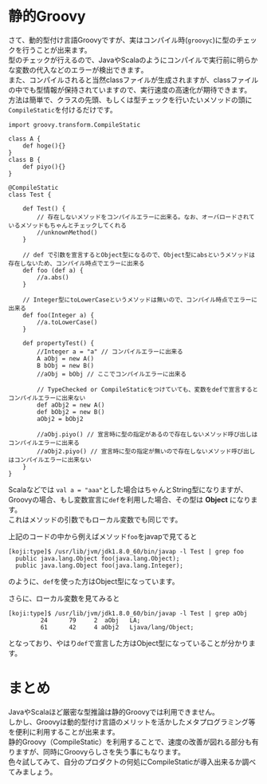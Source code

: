 # 静的Groovy

さて、動的型付け言語Groovyですが、実はコンパイル時(`groovyc`)に型のチェックを行うことが出来ます。  
型のチェックが行えるので、JavaやScalaのようにコンパイルで実行前に明らかな変数の代入などのエラーが検出できます｡  
また、コンパイルされると当然classファイルが生成されますが、classファイルの中でも型情報が保持されていますので、実行速度の高速化が期待できます。  
方法は簡単で、クラスの先頭、もしくは型チェックを行いたいメソッドの頭に`CompileStatic`を付けるだけです。  


```
import groovy.transform.CompileStatic

class A {
    def hoge(){}
}
class B {
    def piyo(){}
}

@CompileStatic
class Test {

    def Test() {
        // 存在しないメソッドをコンパイルエラーに出来る。なお、オーバロードされているメソッドもちゃんとチェックしてくれる
        //unknownMethod()
    }

    // def で引数を宣言するとObject型になるので、Object型にabsというメソッドは存在しないため、コンパイル時点でエラーに出来る
    def foo (def a) {
        //a.abs()
    }

    // Integer型にtoLowerCaseというメソッドは無いので、コンパイル時点でエラーに出来る
    def foo(Integer a) {
        //a.toLowerCase()
    }

    def propertyTest() {
        //Integer a = "a" // コンパイルエラーに出来る
        A aObj = new A()
        B bObj = new B()
        //aObj = bObj // ここでコンパイルエラーに出来る

        // TypeChecked or CompileStaticをつけていても、変数をdefで宣言するとコンパイルエラーに出来ない
        def aObj2 = new A()
        def bObj2 = new B()
        aObj2 = bObj2

        //aObj.piyo() // 宣言時に型の指定があるので存在しないメソッド呼び出しはコンパイルエラーに出来る
        //aObj2.piyo() // 宣言時に型の指定が無いので存在しないメソッド呼び出しはコンパイルエラーに出来ない
    }
}
```

Scalaなどでは `val a = "aaa"`とした場合はちゃんとString型になりますが、Groovyの場合、もし変数宣言に`def`を利用した場合、その型は **Object** になります。  
これはメソッドの引数でもローカル変数でも同じです。

上記のコードの中から例えばメソッド`foo`をjavapで見てると

```
[koji:type]$ /usr/lib/jvm/jdk1.8.0_60/bin/javap -l Test | grep foo 
  public java.lang.Object foo(java.lang.Object);
  public java.lang.Object foo(java.lang.Integer);

```
のように、`def`を使った方はObject型になっています。

さらに、ローカル変数を見てみると


```
[koji:type]$ /usr/lib/jvm/jdk1.8.0_60/bin/javap -l Test | grep aObj
         24      79     2  aObj   LA;
         61      42     4 aObj2   Ljava/lang/Object;
```

となっており、やはり`def`で宣言した方はObject型になっていることが分かります。

# まとめ
JavaやScalaほど厳密な型推論は静的Groovyでは利用できません。  
しかし、Groovyは動的型付け言語のメリットを活かしたメタプログラミング等を便利に利用することが出来ます。  
静的Groovy（CompileStatic）を利用することで、速度の改善が図れる部分も有りますが、同時にGroovyらしさを失う事にもなります。  
色々試してみて、自分のプロダクトの何処にCompileStaticが導入出来るか調べてみましょう。  